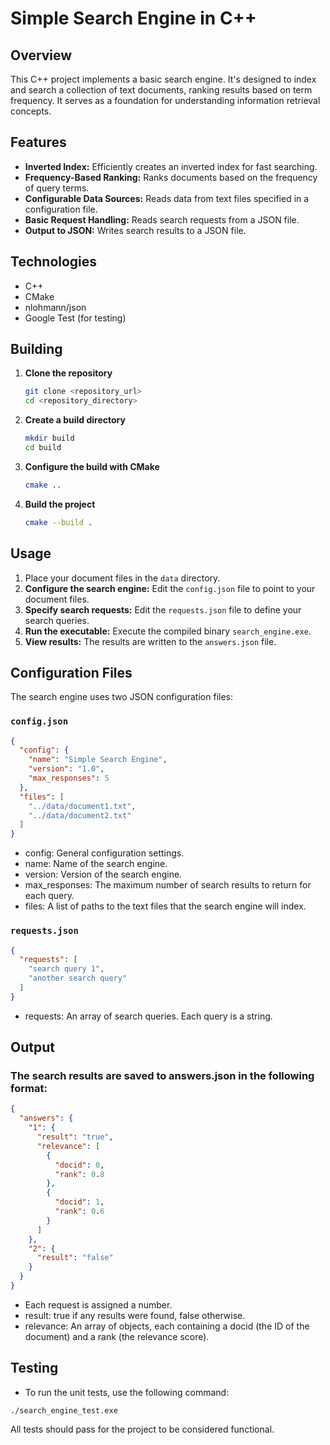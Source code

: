 # Simple Search Engine in C++



## Overview

This C++ project implements a basic search engine. It's designed to index and search a collection of text documents, ranking results based on term frequency. It serves as a foundation for understanding information retrieval concepts.

## Features

-   **Inverted Index:** Efficiently creates an inverted index for fast searching.
-   **Frequency-Based Ranking:** Ranks documents based on the frequency of query terms.
-   **Configurable Data Sources:** Reads data from text files specified in a configuration file.
-   **Basic Request Handling:** Reads search requests from a JSON file.
-   **Output to JSON:** Writes search results to a JSON file.

## Technologies

-   C++
-   CMake
-   nlohmann/json
-   Google Test (for testing)

## Building

1.  **Clone the repository**

    ```bash
    git clone <repository_url>
    cd <repository_directory>
    ```

2.  **Create a build directory**

    ```bash
    mkdir build
    cd build
    ```

3.  **Configure the build with CMake**

    ```bash
    cmake ..
    ```

4.  **Build the project**

    ```bash
    cmake --build .
    ```

## Usage
1.  Place your document files in the `data` directory.
2.  **Configure the search engine:** Edit the `config.json` file to point to your document files.
3.  **Specify search requests:**  Edit the `requests.json` file to define your search queries.
4.  **Run the executable:** Execute the compiled binary `search_engine.exe`.
5.  **View results:** The results are written to the `answers.json` file.

## Configuration Files

The search engine uses two JSON configuration files:

### `config.json`

```json
{
  "config": {
    "name": "Simple Search Engine",
    "version": "1.0",
    "max_responses": 5
  },
  "files": [
    "../data/document1.txt",
    "../data/document2.txt"
  ]
}
```
- config: General configuration settings.
- name: Name of the search engine.
- version: Version of the search engine.
- max_responses: The maximum number of search results to return for each query.
- files: A list of paths to the text files that the search engine will index.
### `requests.json`
```json
{
  "requests": [
    "search query 1",
    "another search query"
  ]
}
```


- requests: An array of search queries. Each query is a string.
## Output
### The search results are saved to answers.json in the following format:
```json
{
  "answers": {
    "1": {
      "result": "true",
      "relevance": [
        {
          "docid": 0,
          "rank": 0.8
        },
        {
          "docid": 1,
          "rank": 0.6
        }
      ]
    },
    "2": {
      "result": "false"
    }
  }
}
```

- Each request is assigned a number.
- result: true if any results were found, false otherwise.
- relevance: An array of objects, each containing a docid (the ID of the document) and a rank (the relevance score).
## Testing

- To run the unit tests, use the following command:
```
./search_engine_test.exe
```

All tests should pass for the project to be considered functional.
